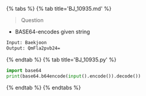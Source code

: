 {% tabs %}
{% tab title='BJ_10935.md' %}

> Question

* BASE64-encodes given string

```txt
Input: Baekjoon
Output: QmFla2pvb24=
```

{% endtab %}
{% tab title='BJ_10935.py' %}

```py
import base64
print(base64.b64encode(input().encode()).decode())
```

{% endtab %}
{% endtabs %}
